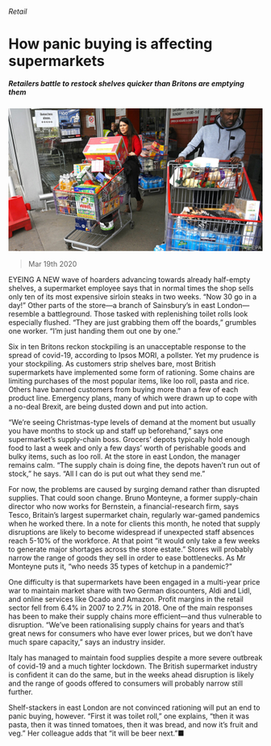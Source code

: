 ###### Retail

# How panic buying is affecting supermarkets 

##### Retailers battle to restock shelves quicker than Britons are emptying them 

![image](images/20200321_BRP003_0.jpg) 

> Mar 19th 2020 

EYEING A NEW wave of hoarders advancing towards already half-empty shelves, a supermarket employee says that in normal times the shop sells only ten of its most expensive sirloin steaks in two weeks. “Now 30 go in a day!” Other parts of the store—a branch of Sainsbury’s in east London—resemble a battleground. Those tasked with replenishing toilet rolls look especially flushed. “They are just grabbing them off the boards,” grumbles one worker. “I’m just handing them out one by one.”

Six in ten Britons reckon stockpiling is an unacceptable response to the spread of covid-19, according to Ipsos MORI, a pollster. Yet my prudence is your stockpiling. As customers strip shelves bare, most British supermarkets have implemented some form of rationing. Some chains are limiting purchases of the most popular items, like loo roll, pasta and rice. Others have banned customers from buying more than a few of each product line. Emergency plans, many of which were drawn up to cope with a no-deal Brexit, are being dusted down and put into action.


“We’re seeing Christmas-type levels of demand at the moment but usually you have months to stock up and staff up beforehand,” says one supermarket’s supply-chain boss. Grocers’ depots typically hold enough food to last a week and only a few days’ worth of perishable goods and bulky items, such as loo roll. At the store in east London, the manager remains calm. “The supply chain is doing fine, the depots haven’t run out of stock,” he says. “All I can do is put out what they send me.”

For now, the problems are caused by surging demand rather than disrupted supplies. That could soon change. Bruno Monteyne, a former supply-chain director who now works for Bernstein, a financial-research firm, says Tesco, Britain’s largest supermarket chain, regularly war-gamed pandemics when he worked there. In a note for clients this month, he noted that supply disruptions are likely to become widespread if unexpected staff absences reach 5-10% of the workforce. At that point “it would only take a few weeks to generate major shortages across the store estate.” Stores will probably narrow the range of goods they sell in order to ease bottlenecks. As Mr Monteyne puts it, “who needs 35 types of ketchup in a pandemic?”

One difficulty is that supermarkets have been engaged in a multi-year price war to maintain market share with two German discounters, Aldi and Lidl, and online services like Ocado and Amazon. Profit margins in the retail sector fell from 6.4% in 2007 to 2.7% in 2018. One of the main responses has been to make their supply chains more efficient—and thus vulnerable to disruption. “We’ve been rationalising supply chains for years and that’s great news for consumers who have ever lower prices, but we don’t have much spare capacity,” says an industry insider.

Italy has managed to maintain food supplies despite a more severe outbreak of covid-19 and a much tighter lockdown. The British supermarket industry is confident it can do the same, but in the weeks ahead disruption is likely and the range of goods offered to consumers will probably narrow still further.

Shelf-stackers in east London are not convinced rationing will put an end to panic buying, however. “First it was toilet roll,” one explains, “then it was pasta, then it was tinned tomatoes, then it was bread, and now it’s fruit and veg.” Her colleague adds that “it will be beer next.”■


